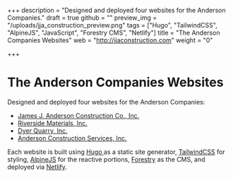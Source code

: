 +++
description = "Designed and deployed four websites for the Anderson Companies."
draft = true
github = ""
preview_img = "/uploads/jja_construction_preview.png"
tags = ["Hugo", "TailwindCSS", "AlpineJS", "JavaScript", "Forestry CMS", "Netlify"]
title = "The Anderson Companies Websites"
web = "http://jjaconstruction.com"
weight = "0"

+++
# The Anderson Companies Websites

Designed and deployed four websites for the Anderson Companies:

* [James J. Anderson Construction Co., Inc.](http://jjaconstruction.com)
* [Riverside Materials, Inc.](http://riversidemat.com)
* [Dyer Quarry, Inc.](http://dyerquarry.com)
* [Anderson Construction Services, Inc.](http://andersonconstructionserv.com)

Each website is built using [Hugo ](https://gohugo.io)as a static site generator, [TailwindCSS](https://tailwindcss.com) for styling, [AlpineJS](https://github.com/alpinejs/alpine) for the reactive portions, [Forestry](https://forestry.io) as the CMS, and deployed via [Netlify](https://netlify.com).